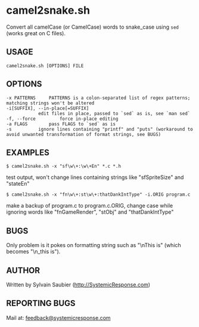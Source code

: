# camel2snake.sh
Convert all camelCase (or CamelCase) words to snake_case using `sed` (works great on C files).

## USAGE
	camel2snake.sh [OPTIONS] FILE

## OPTIONS
	-x PATTERNS		PATTERNS is a colon-separated list of regex patterns; matching strings won't be altered
	-i[SUFFIX], --in-place[=SUFFIX]
				edit files in place, passed to `sed` as is, see `man sed`
	-f, --force 		force in-place editing
	-a FLAGS		pass FLAGS to `sed` as is
	-s			ignore lines containing "printf" and "puts" (workaround to avoid unwanted transformation of format strings, see BUGS)

## EXAMPLES
	$ camel2snake.sh -x "sf\w\+:\w\+En" *.c *.h
test output, won't change lines containing strings like \"sfSpriteSize\" and \"stateEn\"

	$ camel2snake.sh -x "fn\w\+:st\w\+:thatDankIntType" -i.ORIG program.c
make a backup of program.c to program.c.ORIG, change case while ignoring words like \"fnGameRender\", \"stObj\" and \"thatDankIntType\"

## BUGS
Only problem is it pokes on formatting string such as "\nThis is" (which becomes \"\n_this is\").

## AUTHOR
Written by Sylvain Saubier (<http://SystemicResponse.com>)

## REPORTING BUGS
Mail at: <feedback@systemicresponse.com>
